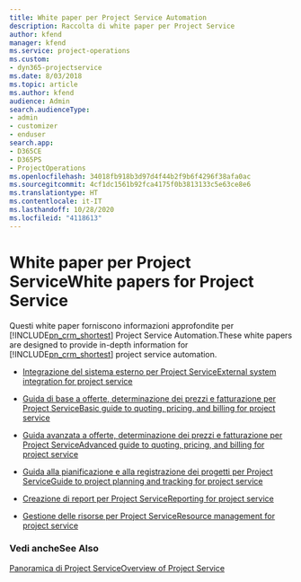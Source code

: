 ```yaml
---
title: White paper per Project Service Automation
description: Raccolta di white paper per Project Service
author: kfend
manager: kfend
ms.service: project-operations
ms.custom:
- dyn365-projectservice
ms.date: 8/03/2018
ms.topic: article
ms.author: kfend
audience: Admin
search.audienceType:
- admin
- customizer
- enduser
search.app:
- D365CE
- D365PS
- ProjectOperations
ms.openlocfilehash: 34018fb918b3d97d4f44b2f9b6f4296f38afa0ac
ms.sourcegitcommit: 4cf1dc1561b92fca4175f0b3813133c5e63ce8e6
ms.translationtype: HT
ms.contentlocale: it-IT
ms.lasthandoff: 10/28/2020
ms.locfileid: "4118613"
---
```

# <a name="white-papers-for-project-service"></a><span data-ttu-id="207d3-103">White paper per Project Service</span><span class="sxs-lookup"><span data-stu-id="207d3-103">White papers for Project Service</span></span>

<span data-ttu-id="207d3-104">Questi white paper forniscono informazioni approfondite per [!INCLUDE[pn_crm_shortest](../includes/pn-crm-shortest.md)] Project Service Automation.</span><span class="sxs-lookup"><span data-stu-id="207d3-104">These white papers are designed to provide in-depth information for [!INCLUDE[pn_crm_shortest](../includes/pn-crm-shortest.md)] project service automation.</span></span>

-   [<span data-ttu-id="207d3-105">Integrazione del sistema esterno per Project Service</span><span class="sxs-lookup"><span data-stu-id="207d3-105">External system integration for project service</span></span>](https://go.microsoft.com/fwlink/?LinkId=825445)

-   [<span data-ttu-id="207d3-106">Guida di base a offerte, determinazione dei prezzi e fatturazione per Project Service</span><span class="sxs-lookup"><span data-stu-id="207d3-106">Basic guide to quoting, pricing, and billing for project service</span></span>](https://go.microsoft.com/fwlink/?LinkId=825241)

-   [<span data-ttu-id="207d3-107">Guida avanzata a offerte, determinazione dei prezzi e fatturazione per Project Service</span><span class="sxs-lookup"><span data-stu-id="207d3-107">Advanced guide to quoting, pricing, and billing for project service</span></span>](https://go.microsoft.com/fwlink/?LinkId=825242)

-   [<span data-ttu-id="207d3-108">Guida alla pianificazione e alla registrazione dei progetti per Project Service</span><span class="sxs-lookup"><span data-stu-id="207d3-108">Guide to project planning and tracking for project service</span></span>](https://go.microsoft.com/fwlink/?LinkId=825243)

-   [<span data-ttu-id="207d3-109">Creazione di report per Project Service</span><span class="sxs-lookup"><span data-stu-id="207d3-109">Reporting for project service</span></span>](https://go.microsoft.com/fwlink/?LinkId=825446)

-   [<span data-ttu-id="207d3-110">Gestione delle risorse per Project Service</span><span class="sxs-lookup"><span data-stu-id="207d3-110">Resource management for project service</span></span>](https://go.microsoft.com/fwlink/?LinkId=825244)

### <a name="see-also"></a><span data-ttu-id="207d3-111">Vedi anche</span><span class="sxs-lookup"><span data-stu-id="207d3-111">See Also</span></span>
 [<span data-ttu-id="207d3-112">Panoramica di Project Service</span><span class="sxs-lookup"><span data-stu-id="207d3-112">Overview of Project Service</span></span>](../psa/overview.md)
